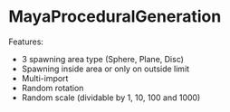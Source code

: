 # MayaProceduralGeneration

Features:
- 3 spawning area type (Sphere, Plane, Disc)
- Spawning inside area or only on outside limit
- Multi-import
- Random rotation
- Random scale (dividable by 1, 10, 100 and 1000)
